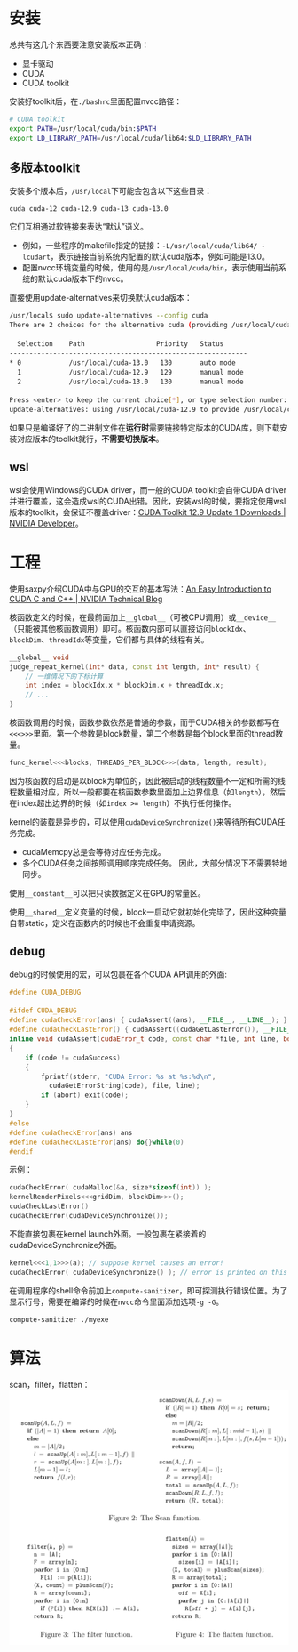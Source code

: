 # 安装

总共有这几个东西要注意安装版本正确：
- 显卡驱动
- CUDA
- CUDA toolkit

安装好toolkit后，在`./bashrc`里面配置nvcc路径：
```bash
# CUDA toolkit
export PATH=/usr/local/cuda/bin:$PATH
export LD_LIBRARY_PATH=/usr/local/cuda/lib64:$LD_LIBRARY_PATH
```

## 多版本toolkit

安装多个版本后，`/usr/local`下可能会包含以下这些目录：
```
cuda cuda-12 cuda-12.9 cuda-13 cuda-13.0
```
它们互相通过软链接来表达“默认”语义。
- 例如，一些程序的makefile指定的链接：`-L/usr/local/cuda/lib64/ -lcudart`，表示链接当前系统内配置的默认cuda版本，例如可能是13.0。
- 配置nvcc环境变量的时候，使用的是`/usr/local/cuda/bin`，表示使用当前系统的默认cuda版本下的nvcc。

直接使用update-alternatives来切换默认cuda版本：
```bash
/usr/local$ sudo update-alternatives --config cuda
There are 2 choices for the alternative cuda (providing /usr/local/cuda).

  Selection    Path                  Priority   Status
------------------------------------------------------------
* 0            /usr/local/cuda-13.0   130       auto mode
  1            /usr/local/cuda-12.9   129       manual mode
  2            /usr/local/cuda-13.0   130       manual mode

Press <enter> to keep the current choice[*], or type selection number: 1
update-alternatives: using /usr/local/cuda-12.9 to provide /usr/local/cuda (cuda) in manual mode
```

如果只是编译好了的二进制文件在**运行时**需要链接特定版本的CUDA库，则下载安装对应版本的toolkit就行，**不需要切换版本**。

## wsl

wsl会使用Windows的CUDA driver，而一般的CUDA toolkit会自带CUDA driver并进行覆盖，这会造成wsl的CUDA出错。因此，安装wsl的时候，要指定使用wsl版本的toolkit，会保证不覆盖driver：[CUDA Toolkit 12.9 Update 1 Downloads | NVIDIA Developer](https://developer.nvidia.com/cuda-12-9-1-download-archive?target_os=Linux&target_arch=x86_64&Distribution=WSL-Ubuntu&target_version=2.0&target_type=deb_local)。

# 工程

使用saxpy介绍CUDA中与GPU的交互的基本写法：[An Easy Introduction to CUDA C and C++ | NVIDIA Technical Blog](https://developer.nvidia.com/blog/easy-introduction-cuda-c-and-c/)

核函数定义的时候，在最前面加上`__global__`（可被CPU调用）或`__device__`（只能被其他核函数调用）即可。核函数内部可以直接访问`blockIdx`、`blockDim`、`threadIdx`等变量，它们都与具体的线程有关。
```cpp
__global__ void  
judge_repeat_kernel(int* data, const int length, int* result) {  
    // 一维情况下的下标计算
    int index = blockIdx.x * blockDim.x + threadIdx.x;  
    // ...  
}
```

核函数调用的时候，函数参数依然是普通的参数，而于CUDA相关的参数都写在`<<<>>>`里面。第一个参数是block数量，第二个参数是每个block里面的thread数量。
```cpp
func_kernel<<<blocks, THREADS_PER_BLOCK>>>(data, length, result);
```

因为核函数的启动是以block为单位的，因此被启动的线程数量不一定和所需的线程数量相对应，所以一般都要在核函数参数里面加上边界信息（如`length`），然后在index超出边界的时候（如`index >= length`）不执行任何操作。

kernel的装载是异步的，可以使用`cudaDeviceSynchronize()`来等待所有CUDA任务完成。
- cudaMemcpy总是会等待对应任务完成。
- 多个CUDA任务之间按照调用顺序完成任务。
因此，大部分情况下不需要特地同步。

使用`__constant__`可以把只读数据定义在GPU的常量区。

使用`__shared__`定义变量的时候，block一启动它就初始化完毕了，因此这种变量自带static，定义在函数内的时候也不会重复申请资源。

## debug

debug的时候使用的宏，可以包裹在各个CUDA API调用的外面:
```cpp
#define CUDA_DEBUG  
  
#ifdef CUDA_DEBUG  
#define cudaCheckError(ans) { cudaAssert((ans), __FILE__, __LINE__); }  
#define cudaCheckLastError() { cudaAssert((cudaGetLastError()), __FILE__, __LINE__); }  
inline void cudaAssert(cudaError_t code, const char *file, int line, bool abort=true)  
{  
    if (code != cudaSuccess)  
    {  
        fprintf(stderr, "CUDA Error: %s at %s:%d\n",  
          cudaGetErrorString(code), file, line);  
        if (abort) exit(code);  
    }  
}  
#else  
#define cudaCheckError(ans) ans  
#define cudaCheckLastError(ans) do{}while(0)  
#endif
```
示例：
```cpp
cudaCheckError( cudaMalloc(&a, size*sizeof(int)) );
kernelRenderPixels<<<gridDim, blockDim>>>();  
cudaCheckLastError()  
cudaCheckError(cudaDeviceSynchronize());
```
不能直接包裹在kernel launch外面。一般包裹在紧接着的cudaDeviceSynchronize外面。
```cpp
kernel<<<1,1>>>(a); // suppose kernel causes an error!
cudaCheckError( cudaDeviceSynchronize() ); // error is printed on this line
```

在调用程序的shell命令前加上`compute-sanitizer`，即可探测执行错误位置。为了显示行号，需要在编译的时候在`nvcc`命令里面添加选项`-g -G`。
```bash
compute-sanitizer ./myexe
```

# 算法

scan，filter，flatten：
![](assets/c81fedf89341193172eaf478b87e1224.png)
